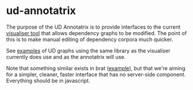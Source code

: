 # ud-annotatrix

The purpose of the UD Annotatrix is to provide interfaces to the current [visualiser tool](http://jonorthwash.github.io/visualise.html) that allows dependency graphs to be modified.  The point of this is to make manual editing of dependency corpora much quicker.

See [examples](http://universaldependencies.org/kk/dep/conj.html) of UD graphs using the same library as the visualiser currently does use and as the annotatrix will use.

Note that something similar exists in brat ([example](http://kazcorpus.kz/brat1/#/_qq01/_qq_005_109)), but that we're aiming for a simpler, cleaner, faster interface that has no server-side component.  Everything should be in javascript.
